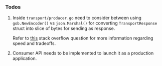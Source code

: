 ### **Todos**

1. Inside `transport/producer.go` need to consider between using 
`gob.NewEncoder()` vs `json.Marshal()` for converting `TransportResponse` 
struct into slice of bytes for sending as response.

    Refer to [this](https://stackoverflow.com/questions/16330490/in-go-how-can-i-convert-a-struct-to-a-byte-array) 
stack overflow question for more information regarding speed and tradeoffs.

2. Consumer API needs to be implemented to launch it as a production application.